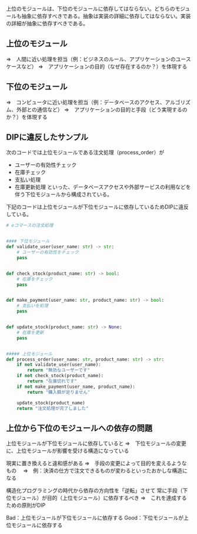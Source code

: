 上位のモジュールは、下位のモジュールに依存してはならない。どちらのモジュールも抽象に依存すべきである。抽象は実装の詳細に依存してはならない。実装の詳細が抽象に依存すべきである。

## 上位のモジュール 

⇒　人間に近い処理を担当（例：ビジネスのルール、アプリケーションのユースケースなど）
⇒　アプリケーションの目的（なぜ存在するのか？）を体現する

## 下位のモジュール 

⇒　コンピュータに近い処理を担当（例：データベースのアクセス、アルゴリズム、外部との通信など）
⇒　アプリケーションの目的と手段（どう実現するのか？）を体現する

## DIPに違反したサンプル

次のコードでは上位モジュールである注文処理（process_order）が
- ユーザーの有効性チェック
- 在庫チェック 
- 支払い処理 
- 在庫更新処理 
といった、データベースアクセスや外部サービスの利用などを伴う下位モジュールから構成されている。

下記のコードは上位モジュールが下位モジュールに依存しているためDIPに違反している。

```python
# eコマースの注文処理


#### 下位モジュール
def validate_user(user_name: str) -> str:
    # ユーザーの有効性をチェック
    pass


def check_stock(product_name: str) -> bool:
    # 在庫をチェック
    pass


def make_payment(user_name: str, product_name: str) -> bool:
    # 支払いを処理
    pass


def update_stock(product_name: str) -> None:
    # 在庫を更新
    pass


##### 上位モジュール
def process_order(user_name: str, product_name: str) -> str:
    if not validate_user(user_name):
        return "無効なユーザーです"
    if not check_stock(product_name):
        return "在庫切れです"
    if not make_payment(user_name, product_name):
        return "購入額が足りません"

    update_stock(product_name)
    return "注文処理が完了しました"
```

## 上位から下位のモジュールへの依存の問題

上位モジュールが下位モジュールに依存していると
⇒　下位モジュールの変更に、上位モジュールが影響を受ける構造になっている

現実に置き換えると違和感がある
⇒　手段の変更によって目的を変えるようなもの
　⇒　例：決済の仕方で注文できるものが変わるといったおかしな構造になる

構造化プログラミングの時代から依存の方向性を「逆転」させて
常に手段（下位モジュール）が目的（上位モジュール）に依存するべき
⇒　これを達成するための原則がDIP 

Bad：上位モジュールが下位モジュールに依存する
Good：下位モジュールが上位モジュールに依存する